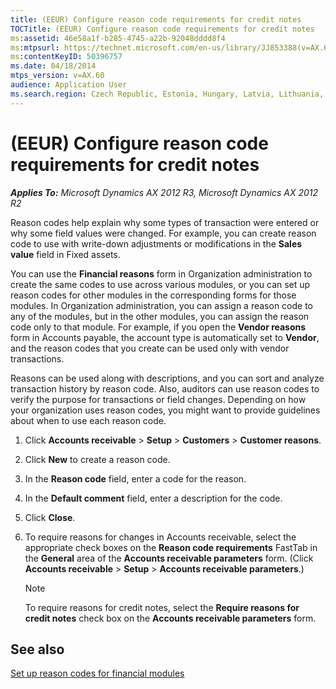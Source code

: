 ```yaml
---
title: (EEUR) Configure reason code requirements for credit notes
TOCTitle: (EEUR) Configure reason code requirements for credit notes
ms:assetid: 46e58a1f-b285-4745-a22b-92048dddd8f4
ms:mtpsurl: https://technet.microsoft.com/en-us/library/JJ853388(v=AX.60)
ms:contentKeyID: 50396757
ms.date: 04/18/2014
mtps_version: v=AX.60
audience: Application User
ms.search.region: Czech Republic, Estonia, Hungary, Latvia, Lithuania, Poland, Russia
---
```


# (EEUR) Configure reason code requirements for credit notes 


_**Applies To:** Microsoft Dynamics AX 2012 R3, Microsoft Dynamics AX 2012 R2_

Reason codes help explain why some types of transaction were entered or why some field values were changed. For example, you can create reason code to use with write-down adjustments or modifications in the **Sales value** field in Fixed assets.

You can use the **Financial reasons** form in Organization administration to create the same codes to use across various modules, or you can set up reason codes for other modules in the corresponding forms for those modules. In Organization administration, you can assign a reason code to any of the modules, but in the other modules, you can assign the reason code only to that module. For example, if you open the **Vendor reasons** form in Accounts payable, the account type is automatically set to **Vendor**, and the reason codes that you create can be used only with vendor transactions.

Reasons can be used along with descriptions, and you can sort and analyze transaction history by reason code. Also, auditors can use reason codes to verify the purpose for transactions or field changes. Depending on how your organization uses reason codes, you might want to provide guidelines about when to use each reason code.

1.  Click **Accounts receivable** \> **Setup** \> **Customers** \> **Customer reasons**.

2.  Click **New** to create a reason code.

3.  In the **Reason code** field, enter a code for the reason.

4.  In the **Default comment** field, enter a description for the code.

5.  Click **Close**.

6.  To require reasons for changes in Accounts receivable, select the appropriate check boxes on the **Reason code requirements** FastTab in the **General** area of the **Accounts receivable parameters** form. (Click **Accounts receivable** \> **Setup** \> **Accounts receivable parameters**.)
    

    > [!NOTE]
    > <P>To require reasons for credit notes, select the <STRONG>Require reasons for credit notes</STRONG> check box on the <STRONG>Accounts receivable parameters</STRONG> form.</P>



## See also

[Set up reason codes for financial modules](set-up-reason-codes-for-financial-modules.md)

  


